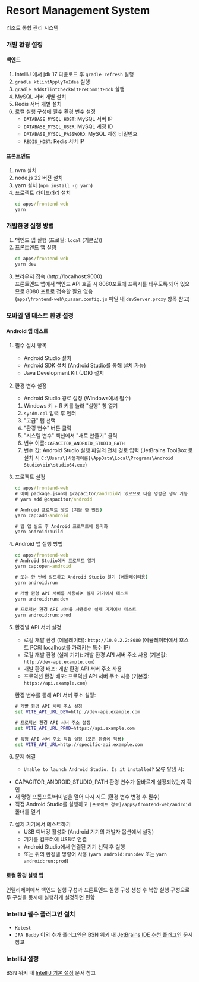 # Resort Management System
리조트 통합 관리 시스템

### 개발 환경 설정

#### 백엔드

1. IntelliJ 에서 jdk 17 다운로드 후 `gradle refresh` 실행
2. `gradle ktlintApplyToIdea` 실행
3. `gradle addKtlintCheckGitPreCommitHook` 실행
4. MySQL 서버 개별 설치
5. Redis 서버 개별 설치
6. 로컬 실행 구성에 필수 환경 변수 설정
    - `DATABASE_MYSQL_HOST`: MySQL 서버 IP
    - `DATABASE_MYSQL_USER`: MySQL 계정 ID
    - `DATABASE_MYSQL_PASSWORD`: MySQL 계정 비밀번호
    - `REDIS_HOST`: Redis 서버 IP

#### 프론트엔드

1. nvm 설치
2. node.js 22 버전 설치
3. yarn 설치 (`npm install -g yarn`)
4. 프로젝트 라이브러리 설치
    ```cmd
    cd apps/frontend-web
    yarn
    ```

### 개발환경 실행 방법

1. 백엔드 앱 실행 (프로필: `local` (기본값))
2. 프론트엔드 앱 실행
    ```cmd
    cd apps/frontend-web
    yarn dev
    ```
3. 브라우저 접속 (http://localhost:9000)  
   프론트엔드 앱에서 백엔드 API 호출 시 8080포트에 프록시를 태우도록 되어 있으므로 8080 포트로 접속할 필요 없음  
   (`apps\frontend-web\quasar.config.js` 파일 내 `devServer.proxy` 항목 참고)

### 모바일 앱 테스트 환경 설정

#### Android 앱 테스트

1. 필수 설치 항목
    - Android Studio 설치
    - Android SDK 설치 (Android Studio를 통해 설치 가능)
    - Java Development Kit (JDK) 설치

2. 환경 변수 설정
    - Android Studio 경로 설정 (Windows에서 필수)
   1. Windows 키 + R 키를 눌러 "실행" 창 열기
   2. `sysdm.cpl` 입력 후 엔터
   3. "고급" 탭 선택
   4. "환경 변수" 버튼 클릭
   5. "시스템 변수" 섹션에서 "새로 만들기" 클릭
   6. 변수 이름: `CAPACITOR_ANDROID_STUDIO_PATH`
   7. 변수 값: Android Studio 실행 파일의 전체 경로 입력 (JetBrains ToolBox 로 설치 시 `C:\Users\[사용자이름]\AppData\Local\Programs\Android Studio\bin\studio64.exe`)

3. 프로젝트 설정
   ```cmd
   cd apps/frontend-web
   # 이미 package.json에 @capacitor/android가 있으므로 다음 명령은 생략 가능
   # yarn add @capacitor/android     

   # Android 프로젝트 생성 (처음 한 번만)
   yarn cap:add-android

   # 웹 앱 빌드 후 Android 프로젝트에 동기화
   yarn android:build
   ```

4. Android 앱 실행 방법
   ```cmd
   cd apps/frontend-web
   # Android Studio에서 프로젝트 열기
   yarn cap:open-android

   # 또는 한 번에 빌드하고 Android Studio 열기 (에뮬레이터용)
   yarn android:run

   # 개발 환경 API 서버를 사용하여 실제 기기에서 테스트
   yarn android:run:dev

   # 프로덕션 환경 API 서버를 사용하여 실제 기기에서 테스트
   yarn android:run:prod
   ```

5. 환경별 API 서버 설정
   - 로컬 개발 환경 (에뮬레이터): `http://10.0.2.2:8080` (에뮬레이터에서 호스트 PC의 localhost를 가리키는 특수 IP)
   - 로컬 개발 환경 (실제 기기): 개발 환경 API 서버 주소 사용 (기본값: `http://dev-api.example.com`)
   - 개발 환경 배포: 개발 환경 API 서버 주소 사용
   - 프로덕션 환경 배포: 프로덕션 API 서버 주소 사용 (기본값: `https://api.example.com`)

   환경 변수를 통해 API 서버 주소 설정:
   ```cmd
   # 개발 환경 API 서버 주소 설정
   set VITE_API_URL_DEV=http://dev-api.example.com

   # 프로덕션 환경 API 서버 주소 설정
   set VITE_API_URL_PROD=https://api.example.com

   # 특정 API 서버 주소 직접 설정 (모든 환경에 적용)
   set VITE_API_URL=http://specific-api.example.com
   ```

6. 문제 해결
    - `Unable to launch Android Studio. Is it installed?` 오류 발생 시:
- CAPACITOR_ANDROID_STUDIO_PATH 환경 변수가 올바르게 설정되었는지 확인
- 새 명령 프롬프트/터미널을 열어 다시 시도 (환경 변수 변경 후 필수)
- 직접 Android Studio를 실행하고 `[프로젝트 경로]/apps/frontend-web/android` 폴더를 열기

7. 실제 기기에서 테스트하기
    - USB 디버깅 활성화 (Android 기기의 개발자 옵션에서 설정)
    - 기기를 컴퓨터에 USB로 연결
    - Android Studio에서 연결된 기기 선택 후 실행
    - 또는 위의 환경별 명령어 사용 (`yarn android:run:dev` 또는 `yarn android:run:prod`)

#### 로컬 환경 실행 팁

인텔리제이에서 백엔드 실행 구성과 프론트엔드 실행 구성 생성 후 복합 실행 구성으로 두 구성을 동시에 실행하게 설정하면 편함

### IntelliJ 필수 플러그인 설치
- `Kotest`
- `JPA Buddy`
  이외 추가 플러그인은 BSN 위키 내 [JetBrains IDE 추천 플러그인](https://wiki.bellsoft.net/ko/dev-1-team/development-environment-settings/tip/jetbrains-ide/recommended-plugins) 문서 참고

### IntelliJ 설정
BSN 위키 내 [IntelliJ 기본 설정](https://wiki.bellsoft.net/ko/dev-1-team/development-environment-settings/tip/jetbrains-ide/intellij-basic-settings) 문서 참고

